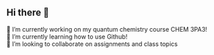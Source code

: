 ## Hi there 👋

🔭 I’m currently working on my quantum chemistry course CHEM 3PA3!\
🌱 I’m currently learning how to use Github!\
👯 I’m looking to collaborate on assignments and class topics

<!--
**akselrob/akselrob** is a ✨ _special_ ✨ repository because its `README.md` (this file) appears on your GitHub profile.

Here are some ideas to get you started:

- 🔭 I’m currently working on my quantum chemistry course CHEM 3PA3!
- 🌱 I’m currently learning how to use Github!
- 👯 I’m looking to collaborate on assignments and class topics
